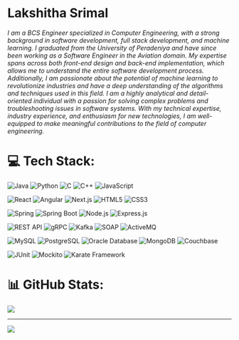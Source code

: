 # Lakshitha Srimal 

*I am a BCS Engineer specialized in Computer Engineering, with a strong background in software development, full stack development, and machine learning. I graduated from the University of Peradeniya and have since been working as a Software Engineer in the Aviation domain. My expertise spans across both front-end design and back-end implementation, which allows me to understand the entire software development process. Additionally, I am passionate about the potential of machine learning to revolutionize industries and have a deep understanding of the algorithms and techniques used in this field. I am a highly analytical and detail-oriented individual with a passion for solving complex problems and troubleshooting issues in software systems. With my technical expertise, industry experience, and enthusiasm for new technologies, I am well-equipped to make meaningful contributions to the field of computer engineering.*

# 💻 Tech Stack:
![Java](https://img.shields.io/badge/Java-%23ED8B00.svg?style=for-the-badge&logo=openjdk&logoColor=white)  ![Python](https://img.shields.io/badge/Python-3670A0?style=for-the-badge&logo=python&logoColor=ffdd54)  ![C](https://img.shields.io/badge/C-%2300599C.svg?style=for-the-badge&logo=c&logoColor=white)  ![C++](https://img.shields.io/badge/C++-%2300599C.svg?style=for-the-badge&logo=c%2B%2B&logoColor=white)  ![JavaScript](https://img.shields.io/badge/JavaScript-%23323330.svg?style=for-the-badge&logo=javascript&logoColor=%23F7DF1E)

![React](https://img.shields.io/badge/React-%2320232a.svg?style=for-the-badge&logo=react&logoColor=%2361DAFB)  ![Angular](https://img.shields.io/badge/Angular-%23DD0031.svg?style=for-the-badge&logo=angular&logoColor=white)  ![Next.js](https://img.shields.io/badge/Next.js-black?style=for-the-badge&logo=next.js&logoColor=white)  ![HTML5](https://img.shields.io/badge/HTML5-%23E34F26.svg?style=for-the-badge&logo=html5&logoColor=white)  ![CSS3](https://img.shields.io/badge/CSS3-%231572B6.svg?style=for-the-badge&logo=css3&logoColor=white)

![Spring](https://img.shields.io/badge/Spring-%236DB33F.svg?style=for-the-badge&logo=spring&logoColor=white)  ![Spring Boot](https://img.shields.io/badge/Spring%20Boot-%23000000.svg?style=for-the-badge&logo=springboot&logoColor=white)  ![Node.js](https://img.shields.io/badge/Node.js-6DA55F?style=for-the-badge&logo=node.js&logoColor=white)  ![Express.js](https://img.shields.io/badge/Express.js-%23404d59.svg?style=for-the-badge&logo=express&logoColor=%2361DAFB)

![REST API](https://img.shields.io/badge/REST-02569B?style=for-the-badge&logo=rest&logoColor=white)  ![gRPC](https://img.shields.io/badge/gRPC-4285F4?style=for-the-badge&logo=google&logoColor=white)  ![Kafka](https://img.shields.io/badge/Apache%20Kafka-231F20?style=for-the-badge&logo=apachekafka&logoColor=white)  ![SOAP](https://img.shields.io/badge/SOAP-FF8800?style=for-the-badge&logo=soapui&logoColor=white)  ![ActiveMQ](https://img.shields.io/badge/Apache%20ActiveMQ-E6002C?style=for-the-badge&logo=apache&logoColor=white)

![MySQL](https://img.shields.io/badge/MySQL-%2300f.svg?style=for-the-badge&logo=mysql&logoColor=white)  ![PostgreSQL](https://img.shields.io/badge/PostgreSQL-%23316192.svg?style=for-the-badge&logo=postgresql&logoColor=white)  ![Oracle Database](https://img.shields.io/badge/OracleDB-F80000.svg?style=for-the-badge&logo=oracle&logoColor=white)  ![MongoDB](https://img.shields.io/badge/MongoDB-%234ea94b.svg?style=for-the-badge&logo=mongodb&logoColor=white)  ![Couchbase](https://img.shields.io/badge/Couchbase-ED2226?style=for-the-badge&logo=couchbase&logoColor=white)

![JUnit](https://img.shields.io/badge/JUnit-25A162?style=for-the-badge&logo=junit5&logoColor=white)  ![Mockito](https://img.shields.io/badge/Mockito-1F425F?style=for-the-badge&logo=mockito&logoColor=white)  ![Karate Framework](https://img.shields.io/badge/Karate-000000?style=for-the-badge&logo=karate&logoColor=white)

# 📊 GitHub Stats:
![](https://github-readme-stats.vercel.app/api/top-langs/?username=LakshithaCS&theme=dark&hide_border=true&include_all_commits=false&count_private=false&layout=compact)

---
[![](https://visitcount.itsvg.in/api?id=LakshithaCS&icon=0&color=0)](https://visitcount.itsvg.in)
